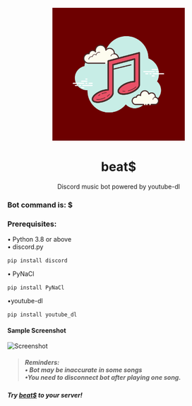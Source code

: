   <p align =center>
<img src = "https://github.com/jsphprz/beats/blob/main/logo.png" width=300 height=300>
  </p>
  <h1 align="center">beat$</h1>
  <p align=center> Discord music bot powered by youtube-dl</p>
  
  ### Bot command is: $
 
  
  ### Prerequisites:    
  • Python 3.8 or above  
  • discord.py  
  ```
  pip install discord
  ```
  • PyNaCl
  ```
  pip install PyNaCl
  ```
  •youtube-dl
  ```
  pip install youtube_dl
  ```
  #### Sample Screenshot
  ![Screenshot](https://cdn.discordapp.com/attachments/840935119866429441/843186809298616371/unknown.png)
 > ##### Reminders:<br> • Bot may be inaccurate in some songs<br>•You need to disconnect bot after playing one song.
 
 <h5>
Try <a href="https://discord.com/api/oauth2/authorize?client_id=840489745246978089&permissions=36768768&scope=bot">beat$</a> to your server!
 </h5>
